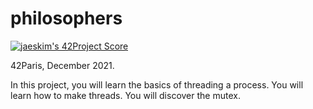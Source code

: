 # philosophers

[![jaeskim's 42Project Score](https://badge42.herokuapp.com/api/project/lraffin/Philosophers)](https://github.com/JaeSeoKim/badge42)

42Paris, December 2021.

In this project, you will learn the basics of threading a process. You will
learn how to make threads. You will discover the mutex.

